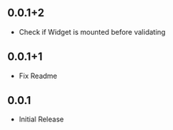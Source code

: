 ## 0.0.1+2
* Check if Widget is mounted before validating
## 0.0.1+1
* Fix Readme

## 0.0.1

* Initial Release
